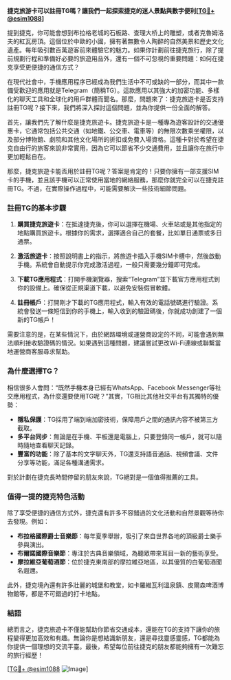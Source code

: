 **捷克旅游卡可以註冊TG嗎？讓我們一起探索捷克的迷人景點與數字便利[[TG💪+ @esim1088](https://t.me/s/esim1088)]**

提到捷克，你可能會想到布拉格老城的石板路、查理大桥上的雕塑，或者克魯姆洛夫的紅瓦房頂。這個位於中歐的小國，擁有著無數令人陶醉的自然美景和歷史文化遺產。每年吸引數百萬遊客前來體驗它的魅力。如果你計劃前往捷克旅行，除了提前規劃行程和準備好必要的旅遊用品外，還有一個不可忽視的重要問題：如何在捷克享受更便捷的通信方式？

在現代社會中，手機應用程序已經成為我們生活中不可或缺的一部分，而其中一款備受歡迎的應用就是Telegram（簡稱TG）。這款應用以其強大的加密功能、多樣化的聊天工具和全球化的用戶群體而聞名。那麼，問題來了：捷克旅遊卡是否支持註冊TG呢？接下來，我們將深入探討這個問題，並為你提供一份全面的解答。

首先，讓我們先了解什麼是捷克旅遊卡。捷克旅遊卡是一種專為遊客設計的交通優惠卡，它通常包括公共交通（如地鐵、公交車、電車等）的無限次數乘坐權限，以及部分博物館、劇院和其他文化場所的折扣或免費入場資格。這種卡對於希望在捷克自由行的旅客來說非常實用，因為它可以節省不少交通費用，並且讓你在旅行中更加輕鬆自在。

那麼，捷克旅遊卡能否用於註冊TG呢？答案是肯定的！只要你擁有一部支援SIM卡的手機，並且該手機可以正常使用當地的網絡服務，那麼你就完全可以在捷克註冊TG。不過，在實際操作過程中，可能需要解決一些技術細節問題。

### 註冊TG的基本步驟

1. **購買捷克旅遊卡**：在抵達捷克後，你可以選擇在機場、火車站或是其他指定的地點購買旅遊卡。根據你的需求，選擇適合自己的套餐，比如單日通票或多日通票。

2. **激活旅遊卡**：按照說明書上的指示，將旅遊卡插入手機SIM卡槽中，然後啟動手機。系統會自動提示你完成激活過程，一般只需要幾分鐘即可完成。

3. **下載TG應用程式**：打開手機瀏覽器，搜索“Telegram”並下載官方應用程式到你的設備上。確保從正規渠道下載，以避免安裝假冒軟體。

4. **註冊帳戶**：打開剛才下載的TG應用程式，輸入有效的電話號碼進行驗證。系統會發送一條短信到你的手機上，輸入收到的驗證碼後，你就成功創建了一個新的TG帳戶！

需要注意的是，在某些情況下，由於網路環境或運營商設定的不同，可能會遇到無法順利接收驗證碼的情況。如果遇到這種問題，建議嘗試更改Wi-Fi連線或聯繫當地運營商客服尋求幫助。

### 為什麼選擇TG？

相信很多人會問：“既然手機本身已經有WhatsApp、Facebook Messenger等社交應用程式，為什麼還要使用TG呢？”其實，TG相比其他社交平台有其獨特的優勢：

- **隱私保護**：TG採用了端到端加密技術，保障用戶之間的通訊內容不被第三方截取。
- **多平台同步**：無論是在手機、平板還是電腦上，只要登錄同一帳戶，就可以隨時隨地查看聊天記錄。
- **豐富的功能**：除了基本的文字聊天外，TG還支持語音通話、視頻會議、文件分享等功能，滿足各種溝通需求。

對於計劃在捷克長時間停留的朋友來說，TG絕對是一個值得推薦的工具。

### 值得一提的捷克特色活動

除了享受便捷的通信方式外，捷克還有許多不容錯過的文化活動和自然景觀等待你去發現。例如：

- **布拉格國際爵士音樂節**：每年夏季舉辦，吸引了來自世界各地的頂級爵士樂手參與演出。
- **布爾諾國際音樂節**：專注於古典音樂領域，為聽眾帶來耳目一新的藝術享受。
- **摩拉維亞葡萄酒節**：位於捷克東南部的摩拉維亞地區，以其優質的白葡萄酒聞名遐邇。

此外，捷克境內還有許多壯麗的城堡和教堂，如卡羅維瓦利溫泉鎮、皮爾森啤酒博物館等，都是不可錯過的打卡地點。

### 結語

總而言之，捷克旅遊卡不僅能幫助你節省交通成本，還能在TG的支持下讓你的旅程變得更加高效和有趣。無論你是想結識新朋友，還是尋找靈感靈感，TG都能為你提供一個理想的交流平臺。最後，希望每位前往捷克的朋友都能夠擁有一次難忘的旅行經歷！

[[TG💪+ @esim1088](https://t.me/s/esim1088) ![Image](https://i.postimg.cc/4NQfJmqS/Snipaste-2025-05-13-00-14-12.png)]